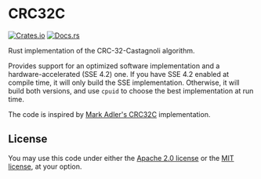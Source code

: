 # CRC32C

[![Crates.io](https://img.shields.io/crates/v/crc32c.svg)](https://crates.io/crates/crc32c)
[![Docs.rs](https://docs.rs/crc32c/badge.svg)](https://docs.rs/crc32c/)

Rust implementation of the CRC-32-Castagnoli algorithm.

Provides support for an optimized software implementation and a hardware-accelerated (SSE 4.2) one.
If you have SSE 4.2 enabled at compile time, it will only build the SSE implementation.
Otherwise, it will build both versions, and use `cpuid` to choose the best implementation at run time.

The code is inspired by [Mark Adler's CRC32C](https://stackoverflow.com/questions/17645167/) implementation.

## License
You may use this code under either the [Apache 2.0 license](https://www.apache.org/licenses/LICENSE-2.0)
or the [MIT license](https://opensource.org/licenses/MIT), at your option.
